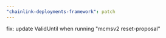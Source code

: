 ```yaml
---
"chainlink-deployments-framework": patch
---
```


fix: update ValidUntil when running "mcmsv2 reset-proposal"
